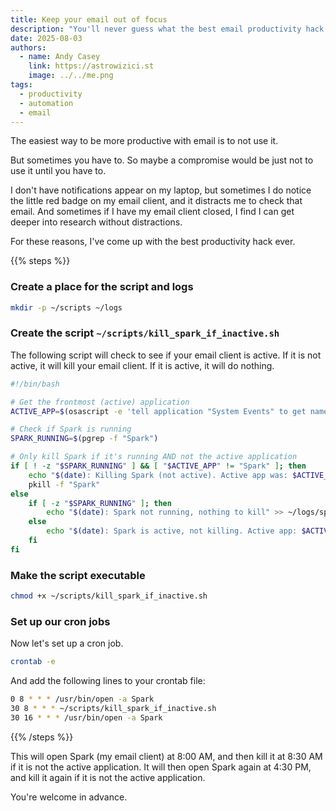 ```yaml
---
title: Keep your email out of focus
description: "You'll never guess what the best email productivity hack is!"
date: 2025-08-03
authors:
  - name: Andy Casey
    link: https://astrowizici.st
    image: ../../me.png
tags:
  - productivity
  - automation
  - email
---
```


The easiest way to be more productive with email is to not use it. 

But sometimes you have to. So maybe a compromise would be just not to use it until you have to. 

I don't have notifications appear on my laptop, but sometimes I do notice the little red badge on my email client, and it distracts me to check that email. And sometimes if I have my email client closed, I find I can get deeper into research without distractions.

For these reasons, I've come up with the best productivity hack ever.

{{% steps %}}

### Create a place for the script and logs

```bash
mkdir -p ~/scripts ~/logs
```

### Create the script `~/scripts/kill_spark_if_inactive.sh`

The following script will check to see if your email client is active. If it is not active, it will kill your email client. If it is active, it will do nothing.

```bash
#!/bin/bash

# Get the frontmost (active) application
ACTIVE_APP=$(osascript -e 'tell application "System Events" to get name of first application process whose frontmost is true')

# Check if Spark is running
SPARK_RUNNING=$(pgrep -f "Spark")

# Only kill Spark if it's running AND not the active application
if [ ! -z "$SPARK_RUNNING" ] && [ "$ACTIVE_APP" != "Spark" ]; then
    echo "$(date): Killing Spark (not active). Active app was: $ACTIVE_APP" >> ~/logs/spark_kill.log
    pkill -f "Spark"
else
    if [ -z "$SPARK_RUNNING" ]; then
        echo "$(date): Spark not running, nothing to kill" >> ~/logs/spark_kill.log
    else
        echo "$(date): Spark is active, not killing. Active app: $ACTIVE_APP" >> ~/logs/spark_kill.log
    fi
fi
```

### Make the script executable

```bash
chmod +x ~/scripts/kill_spark_if_inactive.sh
```

### Set up our cron jobs

Now let's set up a cron job.

```bash
crontab -e
```

And add the following lines to your crontab file:

```bash
0 8 * * * /usr/bin/open -a Spark
30 8 * * * ~/scripts/kill_spark_if_inactive.sh
30 16 * * * /usr/bin/open -a Spark
```

{{% /steps %}}

This will open Spark (my email client) at 8:00 AM, and then kill it at 8:30 AM if it is not the active application. It will then open Spark again at 4:30 PM, and kill it again if it is not the active application.

You're welcome in advance.
